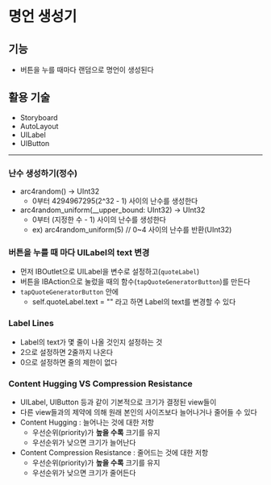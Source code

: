 #  명언 생성기

## 기능
- 버튼을 누를 때마다 랜덤으로 명언이 생성된다

## 활용 기술
- Storyboard
- AutoLayout
- UILabel
- UIButton

---

### 난수 생성하기(정수)
- arc4random() -> UInt32
    - 0부터 4294967295(2^32 - 1) 사이의 난수를 생성한다
- arc4random_uniform(__upper_bound: UInt32) -> UInt32
    - 0부터 (지정한 수 - 1) 사이의 난수를 생성한다
    - ex) arc4random_uniform(5) // 0~4 사이의 난수를 반환(UInt32)


### 버튼을 누를 때 마다 UILabel의 text 변경
- 먼저 IBOutlet으로 UILabel을 변수로 설정하고(`quoteLabel`)
- 버튼을 IBAction으로 눌렀을 때의 함수(`tapQuoteGeneratorButton`)를 만든다
- `tapQuoteGeneratorButton` 안에
    - self.quoteLabel.text = "" 라고 하면 Label의 text를 변경할 수 있다


### Label Lines
- Label의 text가 몇 줄이 나올 것인지 설정하는 것
- 2으로 설정하면 2줄까지 나온다
- 0으로 설정하면 줄의 제한이 없다


### Content Hugging VS Compression Resistance
- UILabel, UIButton 등과 같이 기본적으로 크기가 결정된 view들이
- 다른 view들과의 제약에 의해 원래 본인의 사이즈보다 늘어나거나 줄어들 수 있다
- Content Hugging : 늘어나는 것에 대한 저항
    - 우선순위(priority)가 **높을 수록** 크기를 유지
    - 우선순위가 낮으면 크기가 늘어난다
- Content Compression Resistance : 줄어드는 것에 대한 저항
    - 우선순위(priority)가 **높을 수록** 크기를 유지
    - 우선순위가 낮으면 크기가 줄어든다
